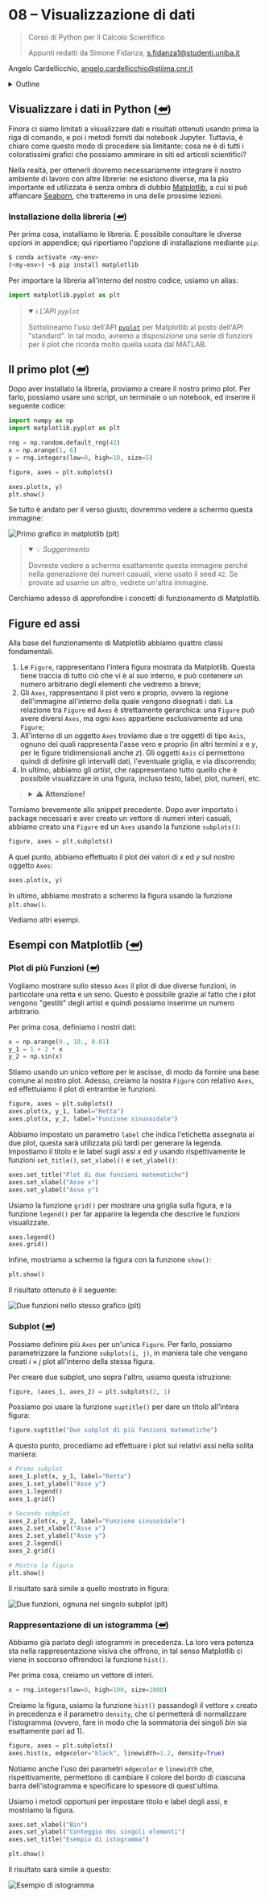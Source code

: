 <a name="top"></a>

# 08 – Visualizzazione di dati

> Corso di Python per il Calcolo Scientifico
>
> Appunti redatti da Simone Fidanza, s.fidanza1@studenti.uniba.it

Angelo Cardellicchio, angelo.cardellicchio@stiima.cnr.it

<details>
<summary>Outline</summary>

<!-- TOC -->

1. [08 – Visualizzazione di dati](#08--visualizzazione-di-dati)
   1. [Visualizzare i dati in Python (⮨)](#visualizzare-i-dati-in-python-)
      1. [Installazione della libreria (⮨)](#installazione-della-libreria-)
   2. [Il primo plot (⮨)](#il-primo-plot-)
   3. [Figure ed assi](#figure-ed-assi)
   4. [Esempi con Matplotlib (⮨)](#esempi-con-matplotlib-)
      1. [Plot di più Funzioni (⮨)](#plot-di-più-funzioni-)
      2. [Subplot (⮨)](#subplot-)
      3. [Rappresentazione di un istogramma (⮨)](#rappresentazione-di-un-istogramma-)

<!-- /TOC -->

</details>

## Visualizzare i dati in Python ([⮨](#top))

Finora ci siamo limitati a visualizzare dati e risultati ottenuti usando prima
la riga di comando, e poi i metodi forniti dai notebook Jupyter. Tuttavia, è
chiaro come questo modo di procedere sia limitante: cosa ne è di tutti i
coloratissimi grafici che possiamo ammirare in siti ed articoli scientifici?

Nella realtà, per ottenerli dovremo necessariamente integrare il nostro
ambiente di lavoro con altre librerie: ne esistono diverse, ma la più
importante ed utilizzata è senza ombra di dubbio
[Matplotlib](https://matplotlib.org), a cui si può affiancare
[Seaborn](https://seaborn.pydata.org), che tratteremo in una delle prossime
lezioni.

### Installazione della libreria ([⮨](#top))

Per prima cosa, installiamo le libreria. È possibile consultare le diverse
opzioni in appendice; qui riportiamo l'opzione di installazione mediante `pip`:

```sh
$ conda activate <my-env>
(<my-env>) ~$ pip install matplotlib
```

Per importare la libreria all'interno del nostro codice, usiamo un alias:

```python
import matplotlib.pyplot as plt
```

> <details open>
> <summary>ℹ️ <em>L'API <code>pyplot</code></em></summary>
>
> Sottolineamo l'uso dell'API [`pyplot`](https://matplotlib.org/stable/tutorials/introductory/pyplot.html)
> per Matplotlib al posto dell'API "standard". In tal modo, avremo a
> disposizione una serie di funzioni per il plot che ricorda molto quella usata
> dal MATLAB.
>
> </details>

## Il primo plot ([⮨](#top))

Dopo aver installato la libreria, proviamo a creare il nostro primo plot. Per
farlo, possiamo usare uno script, un terminale o un notebook, ed inserire il
seguente codice:

```python
import numpy as np
import matplotlib.pyplot as plt

rng = np.random.default_rng(42)
x = np.arange(1, 6)
y = rng.integers(low=0, high=10, size=5)

figure, axes = plt.subplots()

axes.plot(x, y)
plt.show()
```

Se tutto è andato per il verso giusto, dovremmo vedere a schermo questa
immagine:

![Primo grafico in matplotlib (plt)](../img/matplotlib/first_plot.png)

> <details open>
> <summary>💡 <em>Suggerimento</em></summary>
>
> Dovreste vedere a schermo esattamente questa immagine perché nella
> generazione dei numeri casuali, viene usato il seed `42`. Se provate ad usarne
> un altro, vedrete un'altra immagine.
>
> </details>

Cerchiamo adesso di approfondire i concetti di funzionamento di Matplotlib.

## Figure ed assi

Alla base del funzionamento di Matplotlib abbiamo quattro classi fondamentali.

1. Le `Figure`, rappresentano l'intera figura mostrata da Matplotlib.
   Questa tiene traccia di tutto ciò che vi è al suo interno, e può contenere
   un numero arbitrario degli elementi che vedremo a breve;
2. Gli `Axes`, rappresentano il plot vero e proprio, ovvero la regione
   dell'immagine all'interno della quale vengono disegnati i dati. La relazione
   tra `Figure` ed `Axes` è strettamente gerarchica: una `Figure` può avere
   diversi `Axes`, ma ogni `Axes` appartiene esclusivamente ad una `Figure`;
3. All'interno di un oggetto `Axes` troviamo due o tre oggetti di tipo `Axis`,
   ognuno dei quali rappresenta l'asse vero e proprio (in altri termini $x$ e
   $y$, per le figure tridimensionali anche $z$). Gli oggetti `Axis` ci
   permettono quindi di definire gli intervalli dati, l'eventuale griglia, e
   via discorrendo;
4. In ultimo, abbiamo gli _artist_, che rappresentano tutto quello che è
   possibile visualizzare in una figura, incluso testo, label, plot, numeri,
   etc.

> <details>
> <summary>⚠️ <strong>Attenzione!</strong></summary>
>
> È importante non confondere gli `Axes` con gli `Axis`, nonostante la scelta
> dei nomi.
>
> </details>

Torniamo brevemente allo snippet precedente. Dopo aver importato i package
necessari e aver creato un vettore di numeri interi casuali, abbiamo creato una
`Figure` ed un `Axes` usando la funzione `subplots()`:

```python
figure, axes = plt.subplots()
```

A quel punto, abbiamo effettuato il plot dei valori di $x$ ed $y$ sul nostro
oggetto `Axes`:

```python
axes.plot(x, y)
```

In ultimo, abbiamo mostrato a schermo la figura usando la funzione `plt.show()`.

Vediamo altri esempi.

## Esempi con Matplotlib ([⮨](#top))

### Plot di più Funzioni ([⮨](#top))

Vogliamo mostrare sullo stesso `Axes` il plot di due diverse funzioni, in
particolare una retta e un seno. Questo è possibile grazie al fatto che i plot
vengono "gestiti" degli artist e quindi possiamo inserirne un numero arbitrario.

Per prima cosa, definiamo i nostri dati:

```python
x = np.arange(0., 10., 0.01)
y_1 = 1 + 2 * x
y_2 = np.sin(x)
```

Stiamo usando un unico vettore per le ascisse, di modo da fornire una base
comune al nostro plot. Adesso, creiamo la nostra `Figure` con relativo `Axes`,
ed effettuiamo il plot di entrambe le funzioni.

```python
figure, axes = plt.subplots()
axes.plot(x, y_1, label="Retta")
axes.plot(x, y_2, label="Funzione sinusoidale")
```

Abbiamo impostato un parametro `label` che indica l'etichetta assegnata ai due
plot, questa sarà utilizzata più tardi per generare la legenda. Impostiamo il
titolo e le label sugli assi $x$ ed $y$ usando rispettivamente le funzioni
`set_title()`, `set_xlabel()` e `set_ylabel()`:

```python
axes.set_title("Plot di due funzioni matematiche")
axes.set_xlabel("Asse x")
axes.set_ylabel("Asse y")
```

Usiamo la funzione `grid()` per mostrare una griglia sulla figura, e la
funzione `legend()` per far apparire la legenda che descrive le funzioni
visualizzate.

```python
axes.legend()
axes.grid()
```

Infine, mostriamo a schermo la figura con la funzione `show()`:

```python
plt.show()
```

Il risultato ottenuto è il seguente:

![Due funzioni nello stesso grafico (plt)](../img/matplotlib/two_func_in_one.png)

### Subplot ([⮨](#top))

Possiamo definire più `Axes` per un'unica `Figure`. Per farlo, possiamo
parametrizzare la funzione `subplots(i, j)`, in maniera tale che vengano
creati $i \times j$ plot all'interno della stessa figura.

Per creare due subplot, uno sopra l'altro, usiamo questa istruzione:

```python
figure, (axes_1, axes_2) = plt.subplots(2, 1)
```

Possiamo poi usare la funzione `suptitle()` per dare un titolo all'intera
figura:

```python
figure.suptitle("Due subplot di più funzioni matematiche")
```

A questo punto, procediamo ad effettuare i plot sui relativi assi nella solita
maniera:

```python
# Primo subplot
axes_1.plot(x, y_1, label="Retta")
axes_1.set_ylabel("Asse y")
axes_1.legend()
axes_1.grid()

# Secondo subplot
axes_2.plot(x, y_2, label="Funzione sinusoidale")
axes_2.set_xlabel("Asse x")
axes_2.set_ylabel("Asse y")
axes_2.legend()
axes_2.grid()

# Mostro la figura
plt.show()
```

Il risultato sarà simile a quello mostrato in figura:

![Due funzioni, ognuna nel singolo subplot (plt)](../img/matplotlib/subplot.png)

### Rappresentazione di un istogramma ([⮨](#top))

Abbiamo già parlato degli istogrammi in precedenza. La loro vera potenza sta
nella rappresentazione visiva che offrono, in tal senso Matplotlib ci viene in
soccorso offrendoci la funzione `hist()`.

Per prima cosa, creiamo un vettore di interi.

```python
x = rng.integers(low=0, high=100, size=1000)
```

Creiamo la figura, usiamo la funzione `hist()` passandogli il vettore `x`
creato in precedenza e il parametro `density`, che ci permetterà di
normalizzare l'istogramma (ovvero, fare in modo che la sommatoria dei
singoli _bin_ sia esattamente pari ad $1$).

```python
figure, axes = plt.subplots()
axes.hist(x, edgecolor="black", linewidth=1.2, density=True)
```

Notiamo anche l'uso dei parametri `edgecolor` e `linewidth` che,
rispettivamente, permettono di cambiare il colore del bordo di ciascuna barra
dell'istogramma e specificare lo spessore di quest'ultima.

Usiamo i metodi opportuni per impostare titolo e label degli assi, e mostriamo
la figura.

```python
axes.set_xlabel("Bin")
axes.set_ylabel("Conteggio dei singoli elementi")
axes.set_title("Esempio di istogramma")

plt.show()
```

Il risultato sarà simile a questo:

![Esempio di istogramma](../img/matplotlib/histogram.png)

